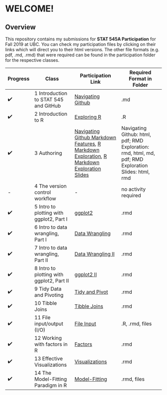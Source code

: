 # **WELCOME!**
## Overview

This repository contains my submissions for **STAT 545A Participation** for Fall 2019 at UBC. You can check my participation files by clicking on their links which will direct you to their html versions. The other file formats (e.g. pdf, .md, .rmd) that were required can be found in the participation folder for the respective classes.

|Progress|Class| Participation Link| Required Format in Folder|
|----------- | ----------- | ----------- |----------- |
|:heavy_check_mark:|1 Introduction to STAT 545 and GitHub|[Navigating Github](https://carleenaortega.github.io/STAT545-participation/Lec1/navigating_github.html)| .md|
|:heavy_check_mark:|2 Introduction to R|[Exploring R](https://carleenaortega.github.io/STAT545-participation/Lec2/Lec2RExploration.html)|.R|
|:heavy_check_mark:|3 Authoring| [Navigating Github Markdown Features](https://carleenaortega.github.io/STAT545-participation/Lec3/navigating_github.html), [R Markdown Exploration](https://carleenaortega.github.io/STAT545-participation/Lec3/R-Markdown-Exploration.html),  [R Markdown Exploration Slides](https://carleenaortega.github.io/STAT545-participation/Lec3/R-Markdown-Exploration-Slides.html) |Navigating Github: html, pdf; RMD Exploration: rmd, html, md, pdf; RMD Exploration Slides: html, rmd|
|-|4 The version control workflow |-|no activity required|
|:heavy_check_mark:|5 Intro to plotting with ggplot2, Part I| [ggplot2](https://carleenaortega.github.io/STAT545-participation/Lec5/cm005-exercise_filled.html)|.rmd|
|:heavy_check_mark:|6 Intro to data wrangling, Part I| [Data Wrangling](https://carleenaortega.github.io/STAT545-participation/Lec6/cm006-exercise.html)|.rmd|
|:heavy_check_mark:|7 Intro to data wrangling, Part II | [Data Wrangling II](https://carleenaortega.github.io/STAT545-participation/Lec7/cm007-exercise_filled.html)|.rmd|
|:heavy_check_mark:|8 Intro to plotting with ggplot2, Part II| [ggplot2 II](https://carleenaortega.github.io/STAT545-participation/Lec8/cm008-exercise_filled.html)|.rmd|
|:heavy_check_mark:|9 Tidy Data and Pivoting| [Tidy and Pivot](https://carleenaortega.github.io/STAT545-participation/Lec9/cm009-exercise.html)|.rmd|
|:heavy_check_mark:|10 Tibble Joins| [Tibble Joins](https://carleenaortega.github.io/STAT545-participation/Lec10/cm010-exercise.html)| .rmd|
|:heavy_check_mark:|11 File input/output (I/O)| [File Input](https://carleenaortega.github.io/STAT545-participation/Lec11/Oct92019ParticipationRMD.html)| .R, .rmd, files|
|:heavy_check_mark:|12 Working with factors in R| [Factors](https://carleenaortega.github.io/STAT545-participation/Lec12/cm012-exercise.html)|.rmd|
|:heavy_check_mark:|13 Effective Visualizations| [Visualizations](https://carleenaortega.github.io/STAT545-participation/Lec13/cm013.html)|.rmd|
|:heavy_check_mark:|14 The Model-Fitting Paradigm in R| [Model-Fitting](https://carleenaortega.github.io/STAT545-participation/Lec14/cm014-exercise.html)|.rmd, files|

